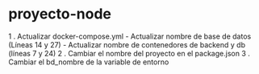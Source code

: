  # proyecto-node

1 . Actualizar docker-compose.yml
    - Actualizar nombre de base de datos (Líneas 14 y 27)
    - Actualizar nombre de contenedores de backend y db (líneas 7 y 24)
2 . Cambiar el nombre del proyecto en el package.json
3 . Cambiar el bd_nombre de la variable de entorno